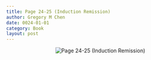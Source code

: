 ```yaml
---
title: Page 24-25 (Induction Remission)
author: Gregory M Chen
date: 0024-01-01
category: Book
layout: post
---
```


<p style="text-align:center;"><img src="{{site.baseurl}}/assets/Graphics_v3.2/Page24-25_Induction-Remission.png" alt="Page 24-25 (Induction Remission)" style="max-height: calc(100vh - 30px - 50px);"/></p>
